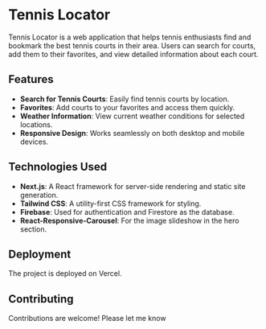 # Tennis Locator

Tennis Locator is a web application that helps tennis enthusiasts find and bookmark the best tennis courts in their area. Users can search for courts, add them to their favorites, and view detailed information about each court.

## Features

- **Search for Tennis Courts**: Easily find tennis courts by location.
- **Favorites**: Add courts to your favorites and access them quickly.
- **Weather Information**: View current weather conditions for selected locations.
- **Responsive Design**: Works seamlessly on both desktop and mobile devices.

## Technologies Used

- **Next.js**: A React framework for server-side rendering and static site generation.
- **Tailwind CSS**: A utility-first CSS framework for styling.
- **Firebase**: Used for authentication and Firestore as the database.
- **React-Responsive-Carousel**: For the image slideshow in the hero section.

## Deployment

The project is deployed on Vercel.

## Contributing

Contributions are welcome! Please let me know 
